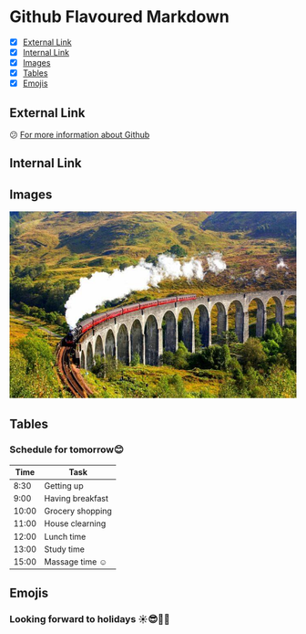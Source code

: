 # Github Flavoured Markdown
- [X] [External Link](#external-link)
- [x] [Internal Link](#internal-link)
- [x] [Images](#images-link)
- [X] [Tables](#table-link)
- [x] [Emojis](#emojis-link)

## External Link 
:confused: [For more information about Github](https://help.github.com/en)

## Internal Link  
## Images
![My favourite photo of Wellington](/img/train-journeys.jpg)

## Tables
### Schedule for tomorrow:blush:

| Time  | Task |
| --- | ----------- |
| 8:30  | Getting up |
| 9:00  | Having breakfast |
| 10:00 | Grocery shopping |
| 11:00 | House clearning |
| 12:00 | Lunch time |
| 13:00 | Study time |
| 15:00 | Massage time :relaxed:|

## Emojis
### Looking forward to holidays :sunny::sunglasses::car::tada:



